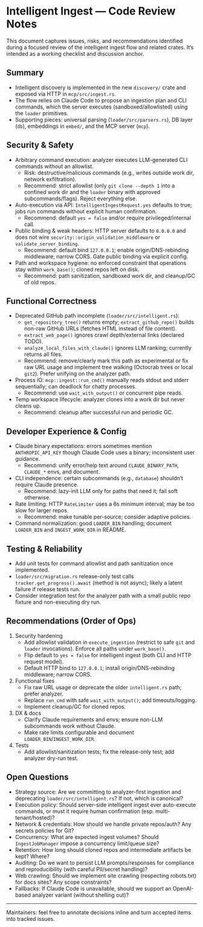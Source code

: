 # Intelligent Ingest — Code Review Notes

This document captures issues, risks, and recommendations identified during a focused review of the intelligent ingest flow and related crates. It’s intended as a working checklist and discussion anchor.

## Summary
- Intelligent discovery is implemented in the new `discovery/` crate and exposed via HTTP in `mcp/src/ingest.rs`.
- The flow relies on Claude Code to propose an ingestion plan and CLI commands, which the server executes (sandboxed/allowlisted) using the `loader` primitives.
- Supporting pieces: universal parsing (`loader/src/parsers.rs`), DB layer (`db`), embeddings in `embed/`, and the MCP server (`mcp`).

## Security & Safety
- Arbitrary command execution: analyzer executes LLM-generated CLI commands without an allowlist.
  - Risk: destructive/malicious commands (e.g., writes outside work dir, network exfiltration).
  - Recommend: strict allowlist (only `git clone --depth 1` into a confined work dir and the `loader` binary with approved subcommands/flags). Reject everything else.
- Auto-execution via API: `IntelligentIngestRequest.yes` defaults to true; jobs run commands without explicit human confirmation.
  - Recommend: default `yes = false` and/or require privileged/internal call.
- Public binding & weak headers: HTTP server defaults to `0.0.0.0` and does not wire `security::origin_validation_middleware` or `validate_server_binding`.
  - Recommend: default bind `127.0.0.1`; enable origin/DNS-rebinding middleware; narrow CORS. Gate public binding via explicit config.
- Path and workspace hygiene: no enforced constraint that operations stay within `work_base()`; cloned repos left on disk.
  - Recommend: path sanitization, sandboxed work dir, and cleanup/GC of old repos.

## Functional Correctness
- Deprecated GitHub path incomplete (`loader/src/intelligent.rs`):
  - `get_repository_tree()` returns empty; `extract_github_repo()` builds non-raw GitHub URLs (fetches HTML instead of file content).
  - `extract_web_page()` ignores crawl depth/external links (declared TODO).
  - `analyze_local_files_with_claude()` ignores LLM ranking; currently returns all files.
  - Recommend: remove/clearly mark this path as experimental or fix raw URL usage and implement tree walking (Octocrab trees or local `git2`). Prefer unifying on the analyzer path.
- Process IO: `mcp::ingest::run_cmd()` manually reads stdout and stderr sequentially; can deadlock for chatty processes.
  - Recommend: use `wait_with_output()` or concurrent pipe reads.
- Temp workspace lifecycle: analyzer clones into a work dir but never cleans up.
  - Recommend: cleanup after successful run and periodic GC.

## Developer Experience & Config
- Claude binary expectations: errors sometimes mention `ANTHROPIC_API_KEY` though Claude Code uses a binary; inconsistent user guidance.
  - Recommend: unify error/help text around `CLAUDE_BINARY_PATH`, `CLAUDE_*` envs, and document.
- CLI independence: certain subcommands (e.g., `database`) shouldn’t require Claude presence.
  - Recommend: lazy-init LLM only for paths that need it; fail soft otherwise.
- Rate limiting: HTTP `RateLimiter` uses a 6s minimum interval; may be too slow for larger repos.
  - Recommend: make tunable per-source; consider adaptive policies.
- Command normalization: good `LOADER_BIN` handling; document `LOADER_BIN` and `INGEST_WORK_DIR` in README.

## Testing & Reliability
- Add unit tests for command allowlist and path sanitization once implemented.
- `loader/src/migration.rs` release-only test calls `tracker.get_progress().await` (method is not async); likely a latent failure if release tests run.
- Consider integration test for the analyzer path with a small public repo fixture and non-executing dry run.

## Recommendations (Order of Ops)
1) Security hardening
   - Add allowlist validation in `execute_ingestion` (restrict to safe `git` and `loader` invocations). Enforce all paths under `work_base()`.
   - Flip default to `yes = false` for intelligent ingest (both CLI and HTTP request model).
   - Default HTTP bind to `127.0.0.1`; install origin/DNS-rebinding middleware; narrow CORS.
2) Functional fixes
   - Fix raw URL usage or deprecate the older `intelligent.rs` path; prefer analyzer.
   - Replace `run_cmd` with safe `wait_with_output()`; add timeouts/logging.
   - Implement cleanup/GC for cloned repos.
3) DX & docs
   - Clarify Claude requirements and envs; ensure non-LLM subcommands work without Claude.
   - Make rate limits configurable and document `LOADER_BIN`/`INGEST_WORK_DIR`.
4) Tests
   - Add allowlist/sanitization tests; fix the release-only test; add analyzer dry-run test.

## Open Questions
- Strategy source: Are we committing to analyzer-first ingestion and deprecating `loader/src/intelligent.rs`? If not, which is canonical?
- Execution policy: Should server-side intelligent ingest ever auto-execute commands, or must it require human confirmation (esp. multi-tenant/hosted)?
- Network & credentials: How should we handle private repos/auth? Any secrets policies for Git?
- Concurrency: What are expected ingest volumes? Should `IngestJobManager` impose a concurrency limit/queue size?
- Retention: How long should cloned repos and intermediate artifacts be kept? Where?
- Auditing: Do we want to persist LLM prompts/responses for compliance and reproducibility (with careful PII/secret handling)?
- Web crawling: Should we implement site crawling (respecting robots.txt) for docs sites? Any scope constraints?
- Fallbacks: If Claude Code is unavailable, should we support an OpenAI-based analyzer variant (without shelling out)?

---
Maintainers: feel free to annotate decisions inline and turn accepted items into tracked issues.
